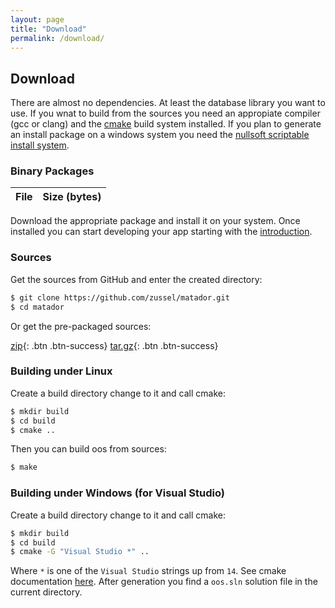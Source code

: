 ```yaml
---
layout: page
title: "Download"
permalink: /download/
---
```


## Download

There are almost no dependencies. At least the database library you want to use.
If you wnat to build from the sources you need an appropiate compiler
(gcc or clang) and the [cmake](http://www.cmake.org) build system installed.
If you plan to generate an install package on a windows system you need
the [nullsoft scriptable install system](http://nsis.sourceforge.net).


### Binary Packages

<script src="{{ "/assets/javascript/downloads.js" | relative_url }}"></script>
<table class="table table-bordered table-striped" id="downloads">
  <thead>
    <tr>
      <th>File</th><th>Size (bytes)</th>
    </tr>
  </thead>
  <tbody></tbody>
</table>

Download the appropriate package and install it on your system. Once installed you
can start developing your app starting with the [introduction](/docs/introduction).

### Sources

Get the sources from GitHub and enter the created directory:

```bash
$ git clone https://github.com/zussel/matador.git
$ cd matador
```

Or get the pre-packaged sources:

[zip](https://github.com/zussel/matador/archive/v0.2.1.zip){: .btn .btn-success} [tar.gz](https://github.com/zussel/matador/archive/v0.2.1.tar.gz){: .btn .btn-success}

### Building under Linux

Create a build directory change to it and call cmake:

```bash
$ mkdir build
$ cd build
$ cmake ..
```

Then you can build oos from sources:

```bash
$ make
```

### Building under Windows (for Visual Studio)

Create a build directory change to it and call cmake:

```bash
$ mkdir build
$ cd build
$ cmake -G "Visual Studio *" ..
```

Where `*` is one of the `Visual Studio` strings up from `14`. See cmake
documentation [here](https://cmake.org/cmake/help/v3.6/manual/cmake-generators.7.html?#visual-studio-generators).
After generation you find a `oos.sln` solution file in the current directory.
